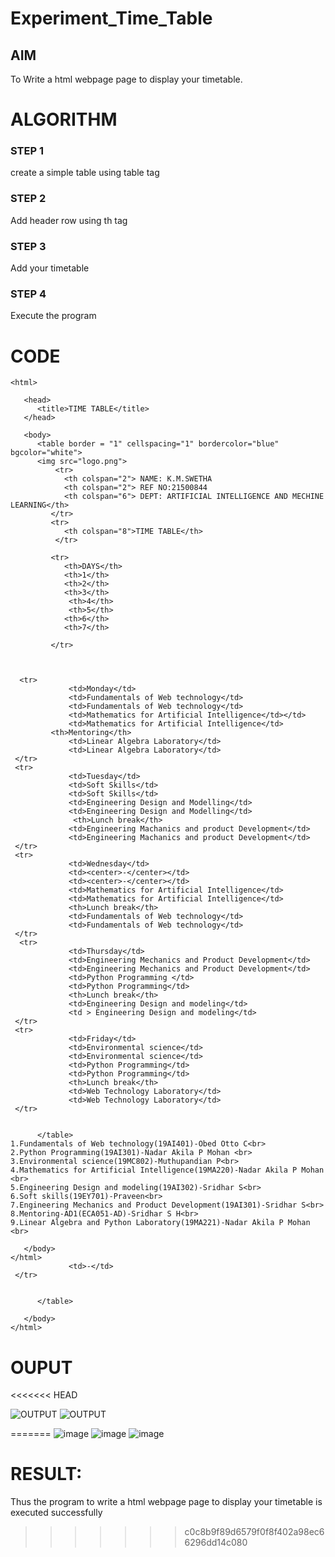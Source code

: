 # Experiment_Time_Table

## AIM
To Write a html webpage page to display your timetable.

# ALGORITHM
### STEP 1
create a simple table using table tag
### STEP 2
Add header row using th tag
### STEP 3
Add your timetable
### STEP 4
Execute the program

# CODE
~~~<!DOCTYPE html>
<html>

   <head>
      <title>TIME TABLE</title>
   </head>
	
   <body>
      <table border = "1" cellspacing="1" bordercolor="blue" bgcolor="white">
      <img src="logo.png">
          <tr>
            <th colspan="2"> NAME: K.M.SWETHA
            <th colspan="2"> REF NO:21500844
            <th colspan="6"> DEPT: ARTIFICIAL INTELLIGENCE AND MECHINE LEARNING</th>
         </tr>
         <tr>
            <th colspan="8">TIME TABLE</th>
          </tr>
         
         <tr>
            <th>DAYS</th>
            <th>1</th>
            <th>2</th>
            <th>3</th>
             <th>4</th>
             <th>5</th>
            <th>6</th>
            <th>7</th>
            
         </tr>
         
        
  
  <tr>
             <td>Monday</td>
             <td>Fundamentals of Web technology</td>
             <td>Fundamentals of Web technology</td>
             <td>Mathematics for Artificial Intelligence</td></td>
             <td>Mathematics for Artificial Intelligence</td>
         <th>Mentoring</th>
             <td>Linear Algebra Laboratory</td>
             <td>Linear Algebra Laboratory</td>
 </tr>
 <tr>
             <td>Tuesday</td>
             <td>Soft Skills</td>
             <td>Soft Skills</td>
             <td>Engineering Design and Modelling</td>
             <td>Engineering Design and Modelling</td>
              <th>Lunch break</th>
             <td>Engineering Machanics and product Development</td>
             <td>Engineering Machanics and product Development</td>
 </tr>
 <tr>
             <td>Wednesday</td>
             <td><center>-</center></td>
             <td><center>-</center></td>
             <td>Mathematics for Artificial Intelligence</td>
             <td>Mathematics for Artificial Intelligence</td>
             <th>Lunch break</th>
             <td>Fundamentals of Web technology</td>
             <td>Fundamentals of Web technology</td>
 </tr>
  <tr>
             <td>Thursday</td>
             <td>Engineering Mechanics and Product Development</td>
             <td>Engineering Mechanics and Product Development</td>
             <td>Python Programming </td>
             <td>Python Programming</td>
             <th>Lunch break</th>
             <td>Engineering Design and modeling</td>
             <td > Engineering Design and modeling</td>
 </tr>
 <tr>
             <td>Friday</td>
             <td>Environmental science</td>
             <td>Environmental science</td>
             <td>Python Programming</td>
             <td>Python Programming</td>
             <th>Lunch break</th>
             <td>Web Technology Laboratory</td>
             <td>Web Technology Laboratory</td>
 </tr>
  
         
      </table>
1.Fundamentals of Web technology(19AI401)-Obed Otto C<br>
2.Python Programming(19AI301)-Nadar Akila P Mohan <br>
3.Environmental science(19MC802)-Muthupandian P<br>
4.Mathematics for Artificial Intelligence(19MA220)-Nadar Akila P Mohan <br>
5.Engineering Design and modeling(19AI302)-Sridhar S<br>
6.Soft skills(19EY701)-Praveen<br>
7.Engineering Mechanics and Product Development(19AI301)-Sridhar S<br>
8.Mentoring-AD1(ECA051-AD)-Sridhar S H<br>
9.Linear Algebra and Python Laboratory(19MA221)-Nadar Akila P Mohan <br>
      
   </body>
</html>
             <td>-</td>
 </tr>
  
         
      </table>
      
   </body>
</html>

~~~

# OUPUT
<<<<<<< HEAD

![OUTPUT](./ts1.png)
![OUTPUT](./ts2.png)

=======
![image](https://user-images.githubusercontent.com/94228215/144224346-03d3b322-a93d-4301-8dcf-88f175913140.png)
![image](https://user-images.githubusercontent.com/94228215/144224386-56e96efe-8cf7-4222-95b6-f322e18c5823.png)
![image](https://user-images.githubusercontent.com/94228215/144227440-53b447d1-122b-4868-81eb-894cbda779c9.png)
# RESULT:
 Thus the program to write a html webpage page to display your timetable is executed successfully
>>>>>>> c0c8b9f89d6579f0f8f402a98ec66296dd14c080
>>>>>>> 
